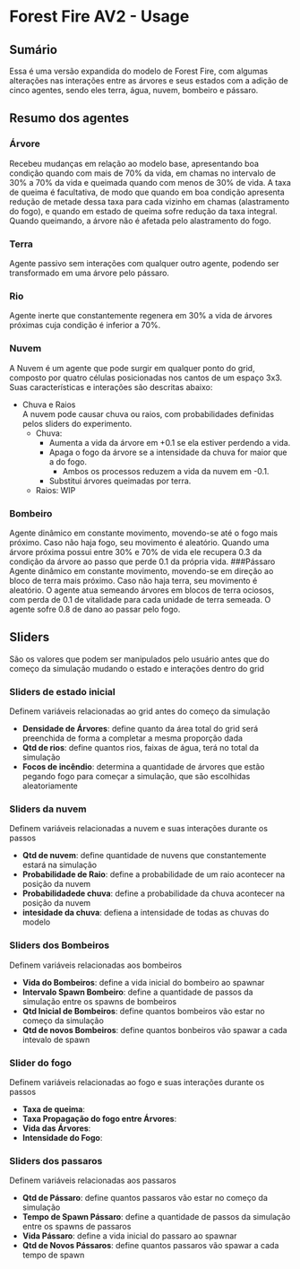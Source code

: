 # Forest Fire AV2 - Usage

## Sumário 
Essa é uma versão expandida do modelo de Forest Fire, com algumas alterações nas interações entre as árvores e seus estados com a adição de cinco agentes, sendo eles terra, água, nuvem, bombeiro e pássaro.
## Resumo dos agentes
### Árvore
Recebeu mudanças em relação ao modelo base, apresentando boa condição quando com mais de 70% da vida, em chamas no intervalo de 30% a 70% da vida e queimada quando com menos de 30% de vida. A taxa de queima é facultativa, de modo que quando em boa condição apresenta redução de metade dessa taxa para cada vizinho em chamas (alastramento do fogo), e quando em estado de queima sofre redução da taxa integral. Quando queimando, a árvore não é afetada pelo alastramento do fogo.
### Terra
Agente passivo sem interações com qualquer outro agente, podendo ser transformado em uma árvore pelo pássaro.
### Rio
Agente inerte que constantemente regenera em 30% a vida de árvores próximas cuja condição é inferior a 70%.
### Nuvem
A Nuvem é um agente que pode surgir em qualquer ponto do grid, composto por quatro células posicionadas nos cantos de um espaço 3x3. Suas características e interações são descritas abaixo:
- Chuva e Raios  
  A nuvem pode causar chuva ou raios, com probabilidades definidas pelos sliders do experimento.
  - Chuva:
    - Aumenta a vida da árvore em +0.1 se ela estiver perdendo a vida.
    - Apaga o fogo da árvore se a intensidade da chuva for maior que a do fogo.  
      - Ambos os processos reduzem a vida da nuvem em -0.1.
    - Substitui árvores queimadas por terra.
  - Raios: WIP
 ### Bombeiro
Agente dinâmico em constante movimento, movendo-se até o fogo mais próximo. Caso não haja fogo, seu movimento é aleatório. Quando uma árvore  próxima possui entre 30% e 70% de vida ele recupera 0.3 da condição da árvore ao passo que perde 0.1 da própria vida.
###Pássaro
	Agente dinâmico em constante movimento, movendo-se em direção ao bloco de terra mais próximo. Caso não haja terra, seu movimento é aleatório. O agente atua semeando árvores em blocos de terra ociosos, com perda de 0.1 de vitalidade para cada unidade de terra semeada. O agente sofre 0.8 de dano ao passar pelo fogo.

## Sliders
São os valores que podem ser manipulados pelo usuário antes que do começo da simulação mudando o estado e interações dentro do grid

### Sliders de estado inicial
Definem variáveis relacionadas ao grid antes do começo da simulação
- **Densidade de Árvores**: define quanto da área total do grid será preenchida de forma a completar a mesma proporção dada
- **Qtd de rios**: define quantos rios, faixas de água, terá no total da simulação
- **Focos de incêndio**: determina a quantidade de árvores que estão pegando fogo para começar a simulação, que são escolhidas aleatoriamente

### Sliders da nuvem
Definem variáveis relacionadas a nuvem e suas interações durante os passos
- **Qtd de nuvem**: define quantidade de nuvens que constantemente estará na simulação
- **Probabilidade de Raio**: define a probabilidade de um raio acontecer na posição da nuvem
- **Probabilidadede chuva**: define  a probabilidade da chuva  acontecer na posição da nuvem
- **intesidade da chuva**: defiena a intensidade de todas as chuvas do modelo
  
### Sliders dos Bombeiros
Definem variáveis relacionadas aos bombeiros
- **Vida do Bombeiros**: define a vida inicial do bombeiro ao spawnar 
- **Intervalo Spawn Bombeiro**: define a quantidade de passos da simulação entre os spawns de bombeiros
- **Qtd Inicial de Bombeiros**: define quantos bombeiros vão estar no começo da simulação
- **Qtd de novos Bombeiros**: define quantos bonbeiros vão spawar a cada intevalo de spawn
  
### Slider do fogo
Definem variáveis relacionadas ao fogo e suas interações durante os passos
- **Taxa de queima**:
- **Taxa Propagação do fogo entre Árvores**:
- **Vida das Árvores**:
- **Intensidade do Fogo**:

### Sliders dos passaros
Definem variáveis relacionadas aos passaros 
- **Qtd de Pássaro**: define quantos passaros vão estar no começo da simulação
- **Tempo de Spawn Pássaro**: define a quantidade de passos da simulação entre os spawns de passaros
- **Vida Pássaro**: define a vida inicial do passaro ao spawnar 
- **Qtd de Novos Pássaros**: define quantos passaros vão spawar a cada tempo de spawn

